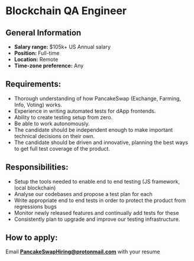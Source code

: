 # Blockchain QA Engineer

## **General Information**

* **Salary range:** $105k+ US Annual salary
* **Position:** Full-time
* **Location:** Remote
* **Time-zone preference:** Any

## Requirements:

* Thorough understanding of how PancakeSwap \(Exchange, Farming, Info, Voting\) works.
* Experience in writing automated tests for dApp frontends.
* Ability to create testing setup from zero.
* Be able to work autonomously.
* The candidate should be independent enough to make important technical decisions on their own.
* The candidate should be driven and innovative, planning the best ways to get full test coverage of the product.

## Responsibilities:

* Setup the tools needed to enable end to end testing \(JS framework, local blockchain\)
* Analyse our codebases and propose a test plan for each
* Write appropriate end to end tests in order to protect the product from regressions bugs
* Monitor newly released features and continually add tests for these
* Consistently plan to upgrade and improve our testing infrastructure.

## How to apply:

Email **PancakeSwapHiring@protonmail.com** with your resume

